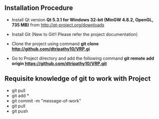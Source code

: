 
## Installation Procedure

* Install Qt version **Qt 5.3.1 for Windows 32-bit (MinGW 4.8.2, OpenGL, 735 MB)** from [http://qt-project.org/downloads
](http://qt-project.org/downloads)

* Install Git (New to Git!! Please refer the project documentation)

* Clone the project using command **git clone http://github.com/dtripathy10/VRP.gi**

* Go to Project directory and add the following command **git remote add origin https://github.com/dtripathy10/VRP.git**

## Requisite knowledge of git to work with Project

* git pull
* git add *
* git commit -m "message-of-work"
* git pull
* git push